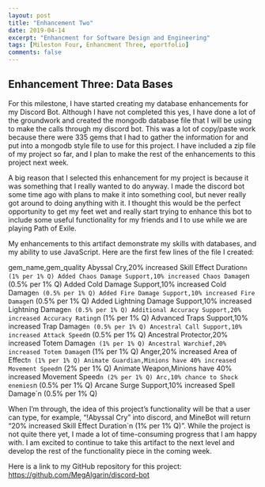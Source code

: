 ```yaml
---
layout: post
title: "Enhancement Two"
date: 2019-04-14
excerpt: "Enhancment for Software Design and Engineering"
tags: [Mileston Four, Enhancment Three, eportfolio]
comments: false
---
```


## Enhancement Three: Data Bases

For this milestone, I have started creating my database enhancements for my Discord Bot.  Although I have not completed this yes, I have done a lot of the groundwork and created the mongodb database file that I will be using to make the calls through my discord bot.  This was a lot of copy/paste work because there were 335 gems that I had to gather the information for and put into a mongodb style file to use for this project.  I have included a zip file of my project so far, and I plan to make the rest of the enhancements to this project next week.

A big reason that I selected this enhancement for my project is because it was something that I really wanted to do anyway.  I made the discord bot some time ago with plans to make it into something cool, but never really got around to doing anything with it.  I thought this would be the perfect opportunity to get my feet wet and really start trying to enhance this bot to include some useful functionality for my friends and I to use while we are playing Path of Exile.

My enhancements to this artifact demonstrate my skills with databases, and my ability to use JavaScript.  Here are the first few lines of the file I created:

gem_name,gem_quality
Abyssal Cry,20% increased Skill Effect Duration`n (1% per 1% Q)
Added Chaos Damage Support,10% increased Chaos Damage`n (0.5% per 1% Q)
Added Cold Damage Support,10% increased Cold Damage`n (0.5% per 1% Q)
Added Fire Damage Support,10% increased Fire Damage`n (0.5% per 1% Q)
Added Lightning Damage Support,10% increased Lightning Damage`n (0.5% per 1% Q)
Additional Accuracy Support,20% increased Accuracy Rating`n (1% per 1% Q)
Advanced Traps Support,10% increased Trap Damage`n (0.5% per 1% Q)
Ancestral Call Support,10% increased Attack Speed`n (0.5% per 1% Q)
Ancestral Protector,20% increased Totem Damage`n (1% per 1% Q)
Ancestral Warchief,20% increased Totem Damage`n (1% per 1% Q)
Anger,20% increased Area of Effect`n (1% per 1% Q)
Animate Guardian,Minions have 40% increased Movement Speed`n (2% per 1% Q)
Animate Weapon,Minions have 40% increased Movement Speed`n (2% per 1% Q)
Arc,10% chance to Shock enemies`n (0.5% per 1% Q)
Arcane Surge Support,10% increased Spell Damage`n (0.5% per 1% Q)

When I’m through, the idea of this project’s functionality will be that a user can type, for example, “!Abyssal Cry” into discord, and MineBot will return “20% increased Skill Effect Duration`n (1% per 1% Q)”.  While the project is not quite there yet, I made a lot of time-consuming progress that I am happy with.  I am excited to continue to take this artifact to the next level and develop the rest of the functionality piece in the coming week.

Here is a link to my GitHub repository for this project:
https://github.com/MegAlgarin/discord-bot